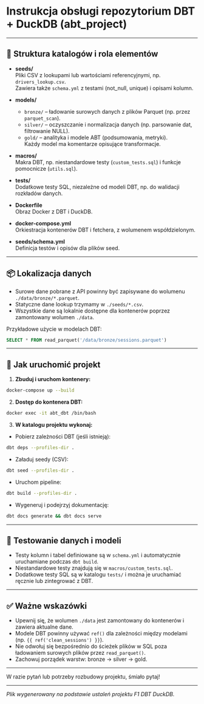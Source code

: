 
# Instrukcja obsługi repozytorium DBT + DuckDB (abt_project)

---

## 📁 Struktura katalogów i rola elementów

- **seeds/**  
  Pliki CSV z lookupami lub wartościami referencyjnymi, np. `drivers_lookup.csv`.  
  Zawiera także `schema.yml` z testami (not_null, unique) i opisami kolumn.

- **models/**  
  - `bronze/` – ładowanie surowych danych z plików Parquet (np. przez `parquet_scan`).  
  - `silver/` – oczyszczanie i normalizacja danych (np. parsowanie dat, filtrowanie NULL).  
  - `gold/` – analityka i modele ABT (podsumowania, metryki).  
  Każdy model ma komentarze opisujące transformacje.

- **macros/**  
  Makra DBT, np. niestandardowe testy (`custom_tests.sql`) i funkcje pomocnicze (`utils.sql`).

- **tests/**  
  Dodatkowe testy SQL, niezależne od modeli DBT, np. do walidacji rozkładów danych.

- **Dockerfile**  
  Obraz Docker z DBT i DuckDB.

- **docker-compose.yml**  
  Orkiestracja kontenerów DBT i fetchera, z wolumenem współdzielonym.

- **seeds/schema.yml**  
  Definicja testów i opisów dla plików seed.

---

## 📦 Lokalizacja danych

- Surowe dane pobrane z API powinny być zapisywane do wolumenu `./data/bronze/*.parquet`.  
- Statyczne dane lookup trzymamy w `./seeds/*.csv`.  
- Wszystkie dane są lokalnie dostępne dla kontenerów poprzez zamontowany wolumen `./data`.

Przykładowe użycie w modelach DBT:
```sql
SELECT * FROM read_parquet('/data/bronze/sessions.parquet')
```

---

## 🚀 Jak uruchomić projekt

1. **Zbuduj i uruchom kontenery:**

```bash
docker-compose up --build
```

2. **Dostęp do kontenera DBT:**

```bash
docker exec -it abt_dbt /bin/bash
```

3. **W katalogu projektu wykonaj:**

- Pobierz zależności DBT (jeśli istnieją):

```bash
dbt deps --profiles-dir .
```

- Załaduj seedy (CSV):

```bash
dbt seed --profiles-dir .
```

- Uruchom pipeline:

```bash
dbt build --profiles-dir .
```

- Wygeneruj i podejrzyj dokumentację:

```bash
dbt docs generate && dbt docs serve
```

---

## 🧪 Testowanie danych i modeli

- Testy kolumn i tabel definiowane są w `schema.yml` i automatycznie uruchamiane podczas `dbt build`.  
- Niestandardowe testy znajdują się w `macros/custom_tests.sql`.  
- Dodatkowe testy SQL są w katalogu `tests/` i można je uruchamiać ręcznie lub zintegrować z DBT.

---

## ✅ Ważne wskazówki

- Upewnij się, że wolumen `./data` jest zamontowany do kontenerów i zawiera aktualne dane.  
- Modele DBT powinny używać `ref()` dla zależności między modelami (np. `{{ ref('clean_sessions') }}`).  
- Nie odwołuj się bezpośrednio do ścieżek plików w SQL poza ładowaniem surowych plików przez `read_parquet()`.  
- Zachowuj porządek warstw: bronze → silver → gold.

---

W razie pytań lub potrzeby rozbudowy projektu, śmiało pytaj!

---

*Plik wygenerowany na podstawie ustaleń projektu F1 DBT DuckDB.*